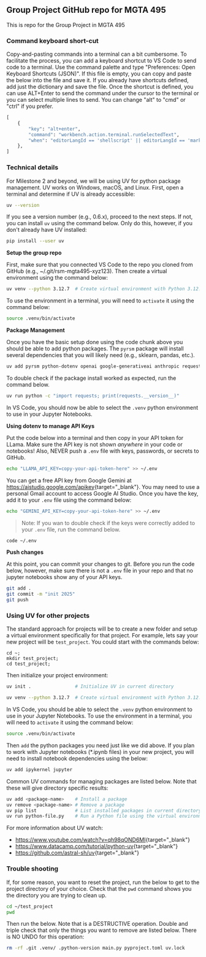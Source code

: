 ## Group Project GitHub repo for MGTA 495

This is repo for the Group Project in MGTA 495

### Command keyboard short-cut

Copy-and-pasting commands into a terminal can a bit cumbersome. To facilitate the process, you can add a keyboard shortcut to VS Code to send code to a terminal. Use the command palette and type "Preferences: Open Keyboard Shortcuts (JSON)". If this file is empty, you can copy and paste the below into the file and save it. If you already have shortcuts defined, add just the dictionary and save the file. Once the shortcut is defined, you can use ALT+Enter to send the command under the cursor to the terminal or you can select multiple lines to send. You can change "alt" to "cmd" or "ctrl" if you prefer.

```python
[
    {
        "key": "alt+enter",
        "command": "workbench.action.terminal.runSelectedText",
        "when": "editorLangId == 'shellscript' || editorLangId == 'markdown'"
    },
]
```

### Technical details

For Milestone 2 and beyond, we will be using UV for python package management. UV works on Windows, macOS, and Linux. First, open a terminal and determine if UV is already accessible:

```bash
uv --version
```

If you see a version number (e.g., 0.6.x), proceed to the next steps. If not, you can install `uv` using the command below. Only do this, however, if you don't already have UV installed:

```bash
pip install --user uv
```

**Setup the group repo**

First, make sure that you connected VS Code to the repo you cloned from GitHub (e.g., ~/.git/rsm-mgta495-xyz123). Then create a virtual environment using the command below:

```bash
uv venv --python 3.12.7  # Create virtual environment with Python 3.12.7
```

To use the environment in a terminal, you will need to `activate` it using the command below:

```bash
source .venv/bin/activate
```

**Package Management**

Once you have the basic setup done using the code chunk above you should be able to add python packages. The `pyrsm` package will install several dependencies that you will likely need (e.g., sklearn, pandas, etc.).

```bash
uv add pyrsm python-dotenv openai google-generativeai anthropic requests langchain langchain_openai langchain-google-genai langchain_anthropic langchain_community pydantic pydantic-ai ipywidgets
```

To double check if the package install worked as expected, run the command below.

```bash
uv run python -c "import requests; print(requests.__version__)"
```

In VS Code, you should now be able to select the `.venv` python environment to use in your Jupyter Notebooks.

**Using dotenv to manage API Keys**

Put the code below into a terminal and then copy in your API token for LLama. Make sure the API key is not shown *anywhere* in your code or notebooks! Also, NEVER push a `.env` file with keys, passwords, or secrets to GitHub.

```bash
echo "LLAMA_API_KEY=copy-your-api-token-here" >> ~/.env
```

You can get a free API key from Google Gemini at <https://aistudio.google.com/apikey>{target="_blank"}. You may need to use a personal Gmail account to access Google AI Studio. Once you have the key, add it to your `.env` file using the command below:

```bash
echo "GEMINI_API_KEY=copy-your-api-token-here" >> ~/.env
```

> Note: If you wan to double check if the keys were correctly added to your `.env` file, run the command below.

```bash
code ~/.env
```

**Push changes**

At this point, you can commit your changes to git. Before you run the code below, however, make sure there is not a `.env` file in your repo and that no jupyter notebooks show any of your API keys.

```bash
git add .
git commit -m "init 2025"
git push
```

### Using UV for other projects

The standard approach for projects will be to create a new folder and setup a virtual environment specifically for that project. For example, lets say your new project will be `test_project`. You could start with the commands below:

```
cd ~;
mkdir test_project;
cd test_project;
```

Then initialize your project environment:

```bash
uv init .                # Initialize UV in current directory
```

```bash
uv venv --python 3.12.7  # Create virtual environment with Python 3.12.7
```

In VS Code, you should be able to select the `.venv` python environment to use in your Jupyter Notebooks. To use the environment in a terminal, you will need to `activate` it using the command below:

```bash
source .venv/bin/activate
```

Then `add` the python packages you need just like we did above. If you plan to work with Jupyter notebooks (*.ipynb files) in your new project, you will need to install notebook dependencies using the below:

```bash
uv add ipykernel jupyter
```

Common UV commands for managing packages are listed below. Note that these will give directory specific results:

```bash
uv add <package-name>    # Install a package
uv remove <package-name> # Remove a package
uv pip list              # List installed packages in current directory
uv run python-file.py    # Run a Python file using the virtual environment
```

For more information about UV watch:

* <https://www.youtube.com/watch?v=qh98qOND6MI>{target="_blank"}
* <https://www.datacamp.com/tutorial/python-uv>{target="_blank"}
* <https://github.com/astral-sh/uv>{target="_blank"}

### Trouble shooting

If, for some reason, you want to reset the project, run the below to get to the project directory of your choice. Check that the `pwd` command shows you the directory you are trying to clean up.

```bash
cd ~/test_project
pwd
```

Then run the below. Note that is a DESTRUCTIVE operation. Double and triple check that only the things you want to remove are listed below. There is NO UNDO for this operation:

```bash
rm -rf .git .venv/ .python-version main.py pyproject.toml uv.lock
```
